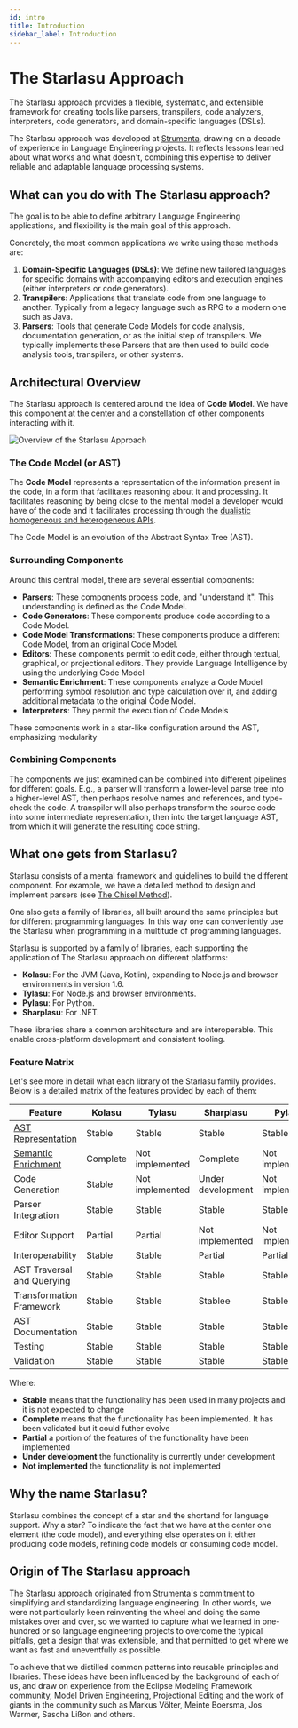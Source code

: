 ```yaml
---
id: intro
title: Introduction
sidebar_label: Introduction
---
```


# The Starlasu Approach

The Starlasu approach provides a flexible, systematic, and extensible framework for creating tools like parsers, 
transpilers, code analyzers, interpreters, code generators, and domain-specific languages (DSLs). 

The Starlasu approach was developed at [Strumenta](https://strumenta.com), drawing on a decade of experience in Language 
Engineering projects. 
It reflects lessons learned about what works and what doesn't, 
combining this expertise to deliver reliable and adaptable language processing systems.

## What can you do with The Starlasu approach?

The goal is to be able to define arbitrary Language Engineering applications, and flexibility is the main goal
of this approach.

Concretely, the most common applications we write using these methods are:
1. **Domain-Specific Languages (DSLs)**: We define new tailored languages for specific domains with accompanying editors and execution engines (either interpreters or code generators).
2. **Transpilers**: Applications that translate code from one language to another. Typically from a legacy language such as RPG to a modern one such as Java.
3. **Parsers**: Tools that generate Code Models for code analysis, documentation generation, or as the initial step of 
transpilers. We typically implements these Parsers that are then used to build code analysis tools, transpilers, or other systems. 

## Architectural Overview

The Starlasu approach is centered around the idea of **Code Model**. 
We have this component at the center and a constellation of other components interacting with it.

![Overview of the Starlasu Approach](/img/StarlasuOverview.png)

### The Code Model (or AST)
The **Code Model** represents a representation of the information present in the code, in a form that facilitates
reasoning about it and processing. It facilitates reasoning by being close to the mental model a developer would 
have of the code and it facilitates processing through the [dualistic homogeneous and heterogeneous APIs](./dual-code-model-apis).

The Code Model is an evolution of the Abstract Syntax Tree (AST).

### Surrounding Components
Around this central model, there are several essential components:
- **Parsers**: These components process code, and "understand it". This understanding is defined as the Code Model.
- **Code Generators**: These components produce code according to a Code Model.
- **Code Model Transformations**: These components produce a different Code Model, from an original Code Model.
- **Editors**: These components permit to edit code, either through textual, graphical, or projectional editors. 
They provide Language Intelligence by using the underlying Code Model
- **Semantic Enrichment**: These components analyze a Code Model performing symbol resolution and type calculation over it,
 and adding additional metadata to the original Code Model. 
- **Interpreters**: They permit the execution of Code Models

These components work in a star-like configuration around the AST, emphasizing modularity

### Combining Components

The components we just examined can be combined into different pipelines for different goals. 
E.g., a parser will transform a lower-level parse tree into a higher-level AST, then perhaps resolve names 
and references, and type-check the code. A transpiler will also perhaps transform the source code into some 
intermediate representation, then into the target language AST, from which it will generate the resulting 
code string.

## What one gets from Starlasu?

Starlasu consists of a mental framework and guidelines to build the different component. For example, we have a detailed
method to design and implement parsers (see [The Chisel Method](./chisel-method)).

One also gets a family of libraries, all built around the same principles but for different programming languages. In this
way one can conveniently use the Starlasu when programming in a multitude of programming languages.

Starlasu is supported by a family of libraries, each supporting the application of The Starlasu approach on 
different platforms:
- **Kolasu**: For the JVM (Java, Kotlin), expanding to Node.js and browser environments in version 1.6.
- **Tylasu**: For Node.js and browser environments.
- **Pylasu**: For Python.
- **Sharplasu**: For .NET.

These libraries share a common architecture and are interoperable. This enable cross-platform development and 
consistent tooling.

### Feature Matrix

Let's see more in detail what each library of the Starlasu family provides.
Below is a detailed matrix of the features provided by each of them:

| Feature                                      | Kolasu   | Tylasu          | Sharplasu         | Pylasu          |
|----------------------------------------------|----------|-----------------|-------------------|-----------------|
| [AST Representation](./ast-representation)   | Stable   | Stable          | Stable            | Stable          |
| [Semantic Enrichment](./semantic-enrichment) | Complete | Not implemented | Complete          | Not implemented |
| Code Generation                              | Stable   | Not implemented | Under development | Not implemented |
| Parser Integration                           | Stable   | Stable          | Stable            | Stable          |
| Editor Support                               | Partial  | Partial         | Not implemented   | Not implemented |
| Interoperability                             | Stable   | Stable          | Partial           | Partial         |
| AST Traversal and Querying                   | Stable   | Stable          | Stable            | Stable          |
| Transformation Framework                     | Stable   | Stable          | Stablee           | Stable          |
| AST Documentation                            | Stable   | Stable          | Stable            | Stable          |
| Testing                                      | Stable   | Stable          | Stable            | Stable          |     
| Validation                                   | Stable   | Stable          | Stable            | Stable          |

Where:
* **Stable** means that the functionality has been used in many projects and it is not expected to change
* **Complete** means that the functionality has been implemented. It has been validated but it could futher evolve
* **Partial** a portion of the features of the functionality have been implemented
* **Under development** the functionality is currently under development
* **Not implemented** the functionality is not implemented

## Why the name Starlasu?

Starlasu combines the concept of a star and the shortand for language support. Why a star? To indicate the fact that we 
have at the center one element (the code model), and everything else operates on it either producing code models, 
refining code models or consuming code model.

## Origin of The Starlasu approach
The Starlasu approach originated from Strumenta's commitment to simplifying and standardizing language engineering.
In other words, we were not particularly keen reinventing the wheel and doing the same mistakes over and over, so we 
wanted to capture what we learned in one-hundred or so language engineering projects to overcome the typical pitfalls,
get a design that was extensible, and that permitted to get where we want as fast and uneventfully as possible.

To achieve that we distilled common patterns into reusable principles and libraries. These ideas have been influenced 
by the background of each of us, and draw on experience from the Eclipse Modeling Framework community, 
Model Driven Engineering, Projectional Editing and the work of giants in the community such as Markus Völter, Meinte Boersma,
Jos Warmer, Sascha Lißon and others.
